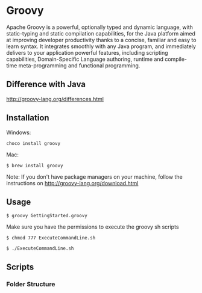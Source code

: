 # Groovy

Apache Groovy is a powerful, optionally typed and dynamic language, with static-typing and static compilation capabilities, for the Java platform aimed at improving developer productivity thanks to a concise, familiar and easy to learn syntax. It integrates smoothly with any Java program, and immediately delivers to your application powerful features, including scripting capabilities, Domain-Specific Language authoring, runtime and compile-time meta-programming and functional programming.


## Difference with Java

http://groovy-lang.org/differences.html



## Installation

Windows:

```terminal
choco install groovy
```

Mac:

```terminal
$ brew install groovy
```

Note: If you don't have package managers on your machine, follow the instructions on http://groovy-lang.org/download.html

## Usage

```terminal
$ groovy GettingStarted.groovy
```

Make sure you have the permissions to execute the groovy sh scripts
```terminal
$ chmod 777 ExecuteCommandLine.sh
```

```terminal
$ ./ExecuteCommandLine.sh
```

## Scripts


### Folder Structure


```



```
